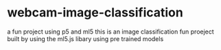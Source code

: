# webcam-image-classification
a fun project using p5 and ml5
this is an image classification fun proeject built by using the ml5.js libary using pre trained models
